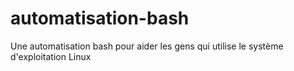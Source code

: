 # automatisation-bash
Une automatisation bash pour aider les gens qui utilise le système d'exploitation Linux
